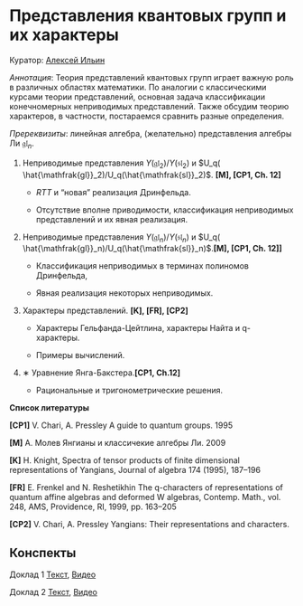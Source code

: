 # Представления квантовых групп и их характеры

Куратор: [Алексей Ильин](mailto:aiilin@hse.ru)


*Аннотация*: Теория представлений квантовых групп играет важную роль в различных областях математики.
По аналогии с классическими курсами теории представлений, основная задача  классификации конечномерных неприводимых представлений.
Также обсудим теорию характеров, в частности, постараемся сравнить разные определения.

*Пререквизиты*: линейная алгебра, (желательно) представления алгебры Ли $\mathfrak{gl}_n$.

1. Неприводимые представления $Y (\mathfrak{gl}_2)/Y (\mathfrak{sl}_2)$ и $U_q(
\hat{\mathfrak{gl}}_2)/U_q(\hat{\mathfrak{sl}}_2)$. **[M], [CP1, Ch. 12]**
  
    - $RTT$ и “новая” реализация Дринфельда.
  
    - Отсутствие вполне приводимости, классификация неприводимых представлений и их явная реализация. 

2. Неприводимые представления $Y (\mathfrak{gl}_n)/Y (\mathfrak{sl}_n)$ и $U_q(
\hat{\mathfrak{gl}}_n)/U_q(\hat{\mathfrak{sl}}_n)$.**[M], [CP1, Ch. 12]]**
  
    - Классификация неприводимых в терминах полиномов Дринфельда,
  
    -  Явная реализация некоторых неприводимых.  

3. Характеры представлений. **[K], [FR], [CP2]**

    - Характеры Гельфанда-Цейтлина, характеры Найта и q-характеры.
  
    - Примеры вычислений.

5. ∗ Уравнение Янга-Бакстера.**[CP1, Ch.12]**

    - Рациональные и тригонометрические решения.

**Список литературы**

**[CP1]** V. Chari, A. Pressley A guide to quantum groups. 1995

**[M]** А. Молев Янгианы и классичекие алгебры Ли. 2009

**[K]** H. Knight, Spectra of tensor products of finite dimensional representations of Yangians, Journal
of algebra 174 (1995), 187–196

**[FR]** E. Frenkel and N. Reshetikhin The q-characters of representations of quantum affine algebras and
deformed W algebras, Contemp. Math., vol. 248, AMS, Providence, RI, 1999, pp. 163–205

**[CP2]** V. Chari, A. Pressley Yangians: Their representations and characters.

## Конспекты

Доклад 1 [Текст](https://drive.google.com/file/d/14lgBCMcJVR9Fjx3tKkVvfQGy8RRk1CRt/view?usp=drive_link), [Видео](https://youtu.be/t6bnOWkOMyc?list=PLLGkFbxve673kHd3MzJ1hKRLRBUkABFiP)

Доклад 2 [Текст](https://drive.google.com/file/d/1WTAZa-peQpii1dSfii7ryr8aJLO2_mlo/view?usp=drive_link), [Видео](https://youtu.be/NMPqOJlsSE4?list=PLLGkFbxve673kHd3MzJ1hKRLRBUkABFiP)
